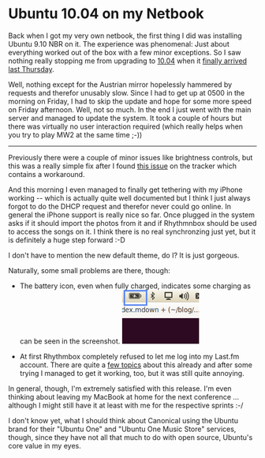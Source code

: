 # Ubuntu 10.04 on my Netbook

Back when I got my very own netbook, the first thing I did was installing
Ubuntu 9.10 NBR on it. The experience was phenomenal: Just about everything
worked out of the box with a few minor exceptions. So I saw nothing really
stopping me from upgrading to [10.04][0] when it 
[finally arrived last Thursday][release].

Well, nothing except for the Austrian mirror hopelessly hammered by 
requests and therefor unusably slow. Since I had to get up at 0500 in the
morning on Friday, I had to skip the update and hope for some more
speed on Friday afternoon. Well, not so much. In the end I just went
with the main server and managed to update the system. It took a couple
of hours but there was virtually no user interaction required (which 
really helps when you try to play MW2 at the same time ;-))

--------------------

Previously there were a couple of minor issues like brightness controls,
but this was a really simple fix after I found [this issue][1] on the 
tracker which contains a workaround.

And this morning I even managed to finally get tethering with my iPhone
working -- which is actually quite well documented but I think I just
always forgot to do the DHCP request and therefor never could go online.
In general the iPhone support is really nice so far. Once plugged in
the system asks if it should import the photos from it and if 
Rhythmnbox should be used to access the songs on it. I think there is
no real synchronzing just yet, but it is definitely a huge step 
forward :-D

I don't have to mention the new default theme, do I? It is
just gorgeous.

Naturally, some small problems are there, though: 

*   The battery icon, even when fully charged, indicates some charging
    as can be seen in the screenshot.
    <img src="charger.png" class="right" alt="" />

*   At first Rhythmbox completely refused to let me log into my 
    Last.fm account. There are quite a [few topics][2] about this already
    and after some trying I managed to get it working, too, but
    it was still quite annoying.

In general, though, I'm extremely satisfied with this release. I'm
even thinking about leaving my MacBook at home for the next 
conference ... although I might still have it at least with me for
the respective sprints :-/

I don't know yet, what I should think about Canonical using the Ubuntu
brand for their "Ubuntu One" and "Ubuntu One Music Store" services,
though, since they have not all that much to do with open source, 
Ubuntu's core value in my eyes.

[release]: http://www.ubuntu.com/news/ubuntu-10.04-desktop-edition
[0]: http://www.ubuntu.com/products/whatisubuntu/1004features 
[1]: https://bugs.launchpad.net/ubuntu/+source/linux/+bug/512567 
[2]: http://www.lastfm.de/group/Rhythmbox/forum/8096/_/586760 
